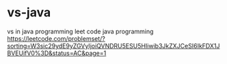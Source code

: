 # vs-java
vs in java programming
leet code java programming
https://leetcode.com/problemset/?sorting=W3sic29ydE9yZGVyIjoiQVNDRU5ESU5HIiwib3JkZXJCeSI6IkFDX1JBVEUifV0%3D&status=AC&page=1
